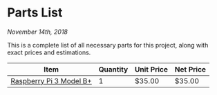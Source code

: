 # Parts List
*November 14th, 2018*

This is a complete list of all necessary parts for this project, along with exact prices and estimations.

Item | Quantity | Unit Price | Net Price
-----|----------|------------|----------
[Raspberry Pi 3 Model B+](https://www.raspberrypi.org/products/raspberry-pi-3-model-b-plus/) | 1 | $35.00 | $35.00
